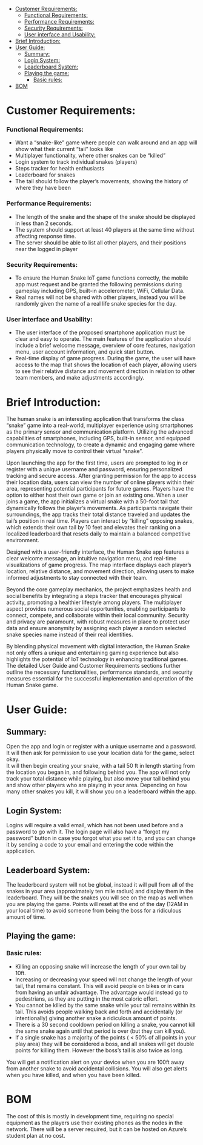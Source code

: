 - [Customer Requirements:](#customer-requirements)
    - [Functional Requirements:](#functional-requirements)
    - [Performance Requirements:](#performance-requirements)
    - [Security Requirements:](#security-requirements)
    - [User interface and Usability:](#user-interface-and-usability)
- [Brief Introduction:](#brief-introduction)
- [User Guide:](#user-guide)
  - [Summary:](#summary)
  - [Login System:](#login-system)
  - [Leaderboard System:](#leaderboard-system)
  - [Playing the game:](#playing-the-game)
    - [Basic rules:](#basic-rules)
- [BOM](#bom)

</div id="customer-requirements">

# Customer Requirements:

</div id="functional-requirements">

### Functional Requirements:

* Want a “snake-like” game where people can walk around and an app will show what their current “tail” looks like  
* Multiplayer functionality, where other snakes can be “killed”   
* Login system to track individual snakes (players)  
* Steps tracker for health enthusiasts  
* Leaderboard for snakes  
* The tail should follow the player’s movements, showing the history of where they have been

### Performance Requirements:

* The length of the snake and the shape of the snake should be displayed in less than 2 seconds.  
* The system should support at least 40 players at the same time without affecting response time.  
* The server should be able to list all other players, and their positions near the logged in player

### Security Requirements:

* To ensure the Human Snake IoT game functions correctly, the mobile app must request and be granted the following permissions during gameplay including GPS, built-in accelerometer, WiFi, Cellular Data.   
* Real names will not be shared with other players, instead you will be randomly given the name of a real life snake species for the day.

### User interface and Usability:

* The user interface of the proposed smartphone application must be clear and easy to operate. The main features of the application should  include a brief welcome message, overview of core features, navigation menu, user account information, and quick start button.   
* Real-time display of game progress. During the game, the user will have access to the map that shows the location of each player, allowing users to see their relative distance and movement direction in relation to other team members, and make adjustments accordingly. 


# Brief Introduction:

The human snake is an interesting application that transforms the class “snake” game into a real-world, multiplayer experience using smartphones as the primary sensor and communication platform. Utilizing the advanced capabilities of smartphones, including GPS, built-in sensor, and equipped communication technology,  to create a dynamic and engaging game where players physically move to control their virtual “snake”. 

Upon launching the app for the first time, users are prompted to log in or register with a unique username and password, ensuring personalized tracking and secure access. After granting permission for the app to access their location data, users can view the number of online players within their area, representing potential participants for future games. Players have the option to either host their own game or join an existing one. When a user joins a game, the app initializes a virtual snake with a 50-foot tail that dynamically follows the player’s movements. As participants navigate their surroundings, the app tracks their total distance traveled and updates the tail’s position in real time. Players can interact by “killing” opposing snakes, which extends their own tail by 10 feet and elevates their ranking on a localized leaderboard that resets daily to maintain a balanced competitive environment. 

Designed with a user-friendly interface, the Human Snake app features a clear welcome message, an intuitive navigation menu, and real-time visualizations of game progress. The map interface displays each player’s location, relative distance, and movement direction, allowing users to make informed adjustments to stay connected with their team. 

Beyond the core gameplay mechanics, the project emphasizes health and social benefits by integrating a steps tracker that encourages physical activity, promoting a healthier lifestyle among players. The multiplayer aspect provides numerous social opportunities, enabling participants to connect, compete, and collaborate within their local community. Security and privacy are paramount, with robust measures in place to protect user data and ensure anonymity by assigning each player a random selected snake species name instead of their real identities. 

By blending physical movement with digital interaction, the Human Snake not only offers a unique and entertaining gaming experience but also highlights the potential of IoT technology in enhancing traditional games. The detailed User Guide and Customer Requirements sections further outline the necessary functionalities, performance standards, and security measures essential for the successful implementation and operation of the Human Snake game. 

# User Guide:

## Summary:

Open the app and login or register with a unique username and a password.  
It will then ask for permission to use your location data for the game, select okay.  
It will then begin creating your snake, with a tail 50 ft in length starting from the location you began in, and following behind you. The app will not only track your total distance while playing, but also move your tail behind you and show other players who are playing in your area. Depending on how many other snakes you kill, it will show you on a leaderboard within the app. 

## Login System:

Logins will require a valid email, which has not been used before and a password to go with it. The login page will also have a “forgot my password” button in case you forgot what you set it to, and you can change it by sending a code to your email and entering the code within the application. 

## Leaderboard System:

The leaderboard system will not be global, instead it will pull from all of the snakes in your area (approximately ten mile radius) and display them in the leaderboard. They will be the snakes you will see on the map as well when you are playing the game. Points will reset at the end of the day (12AM in your local time) to avoid someone from being the boss for a ridiculous amount of time. 

## Playing the game:

### Basic rules:

* Killing an opposing snake will increase the length of your own tail by 10ft.  
* Increasing or decreasing your speed will not change the length of your tail, that remains constant. This will avoid people on bikes or in cars from having an unfair advantage. The advantage would instead go to pedestrians, as they are putting in the most caloric effort.  
* You cannot be killed by the same snake while your tail remains within its tail. This avoids people walking back and forth and accidentally (or intentionally) giving another snake a ridiculous amount of points.   
* There is a 30 second cooldown period on killing a snake, you cannot kill the same snake again until that period is over (but they can kill you).  
* If a single snake has a majority of the points ( \< 50% of all points in your play area) they will be considered a boss, and all snakes will get double points for killing them. However the boss’s tail is also twice as long.

You will get a notification alert on your device when you are 100ft away from another snake to avoid accidental collisions. You will also get alerts when you have killed, and when you have been killed.

# BOM

The cost of this is mostly in development time, requiring no special equipment as the players use their existing phones as the nodes in the network. There will be a server required, but it can be hosted on Azure’s student plan at no cost.